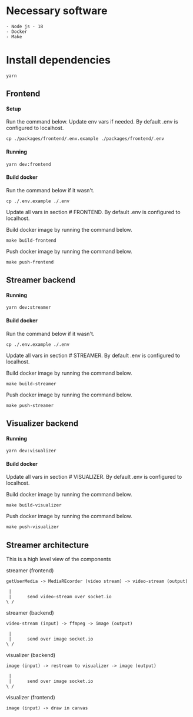 # Necessary software

    - Node js - 18
    - Docker
    - Make

# Install dependencies

```
yarn
```

## Frontend

#### Setup

Run the command below. Update env vars if needed. By default .env is configured to localhost.

```
cp ./packages/frontend/.env.example ./packages/frontend/.env
```

#### Running

```
yarn dev:frontend
```

#### Build docker

Run the command below if it wasn't.

```
cp ./.env.example ./.env
```

Update all vars in section # FRONTEND. By default .env is configured to localhost.

Build docker image by running the command below.

```
make build-frontend
```

Push docker image by running the command below.

```
make push-frontend
```

## Streamer backend

#### Running

```
yarn dev:streamer
```

#### Build docker

Run the command below if it wasn't.

```
cp ./.env.example ./.env
```

Update all vars in section # STREAMER. By default .env is configured to localhost.

Build docker image by running the command below.

```
make build-streamer
```

Push docker image by running the command below.

```
make push-streamer
```

## Visualizer backend

#### Running

```
yarn dev:visualizer
```

#### Build docker

Update all vars in section # VISUALIZER. By default .env is configured to localhost.

Build docker image by running the command below.

```
make build-visualizer
```

Push docker image by running the command below.

```
make push-visualizer
```

## Streamer architecture

This is a high level view of the components

streamer (frontend)

```
getUserMedia -> MediaREcorder (video stream) -> video-stream (output)
```

```
 |
 |      send video-stream over socket.io
\ /
```

streamer (backend)

```
video-stream (input) -> ffmpeg -> image (output)
```

```
 |
 |      send over image socket.io
\ /
```

visualizer (backend)

```
image (input) -> restream to visualizer -> image (output)
```

```
 |
 |      send over image socket.io
\ /
```

visualizer (frontend)

```
image (input) -> draw in canvas
```
